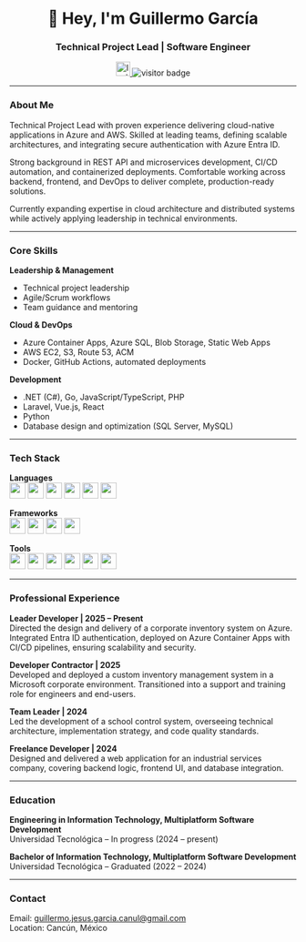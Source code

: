 <h1 align="center">👋 Hey, I'm Guillermo García</h1>
<h3 align="center">Technical Project Lead | Software Engineer</h3>

<div align="center">
  <a href="https://profile.indeed.com/?hl=es_MX&co=MX&from=gnav-homepage" target="_blank">
    <img src="https://cdn.worldvectorlogo.com/logos/indeed-logo.svg" height="25" alt="Indeed logo" />
  </a>
  <img src="https://visitor-badge.laobi.icu/badge?page_id=GuillermoSM33.GuillermoSM33" alt="visitor badge"/>
</div>

---

### About Me

Technical Project Lead with proven experience delivering cloud-native applications in Azure and AWS. Skilled at leading teams, defining scalable architectures, and integrating secure authentication with Azure Entra ID.  

Strong background in REST API and microservices development, CI/CD automation, and containerized deployments. Comfortable working across backend, frontend, and DevOps to deliver complete, production-ready solutions.  

Currently expanding expertise in cloud architecture and distributed systems while actively applying leadership in technical environments.

---

### Core Skills

**Leadership & Management**  
- Technical project leadership  
- Agile/Scrum workflows  
- Team guidance and mentoring  

**Cloud & DevOps**  
- Azure Container Apps, Azure SQL, Blob Storage, Static Web Apps  
- AWS EC2, S3, Route 53, ACM  
- Docker, GitHub Actions, automated deployments  

**Development**  
- .NET (C#), Go, JavaScript/TypeScript, PHP  
- Laravel, Vue.js, React
- Python
- Database design and optimization (SQL Server, MySQL)  

---

### Tech Stack

**Languages**
<br>
<img src="https://img.shields.io/badge/C%23-239120?logo=c-sharp&logoColor=fff&style=for-the-badge" height="28" />
<img src="https://img.shields.io/badge/Go-00ADD8?logo=go&logoColor=fff&style=for-the-badge" height="28" />
<img src="https://img.shields.io/badge/JavaScript-F7DF1E?logo=javascript&logoColor=000&style=for-the-badge" height="28" />
<img src="https://img.shields.io/badge/TypeScript-3178C6?logo=typescript&logoColor=fff&style=for-the-badge" height="28" />
<img src="https://img.shields.io/badge/PHP-777BB4?logo=php&logoColor=fff&style=for-the-badge" height="28" />
<img src="https://img.icons8.com/?size=100&id=l75OEUJkPAk4&format=png&color=000000" height="28" />

**Frameworks**
<br>
<img src="https://img.shields.io/badge/.NET-512BD4?logo=dotnet&logoColor=fff&style=for-the-badge" height="28" />
<img src="https://img.shields.io/badge/Laravel-FF2D20?logo=laravel&logoColor=fff&style=for-the-badge" height="28" />
<img src="https://img.shields.io/badge/Vue.js-4FC08D?logo=vue.js&logoColor=fff&style=for-the-badge" height="28" />
<img src="https://img.shields.io/badge/React-61DAFB?logo=react&logoColor=000&style=for-the-badge" height="28" />

**Tools**
<br>
<img src="https://img.shields.io/badge/Azure-0078D4?logo=microsoft-azure&logoColor=fff&style=for-the-badge" height="28" />
<img src="https://img.shields.io/badge/AWS-232F3E?logo=amazon-aws&logoColor=fff&style=for-the-badge" height="28" />
<img src="https://img.shields.io/badge/Docker-2496ED?logo=docker&logoColor=fff&style=for-the-badge" height="28" />
<img src="https://img.shields.io/badge/MySQL-4479A1?logo=mysql&logoColor=fff&style=for-the-badge" height="28" />
<img src="https://img.shields.io/badge/SQL%20Server-CC2927?logo=microsoft-sql-server&logoColor=fff&style=for-the-badge" height="28" />
<img src="https://img.shields.io/badge/GitHub-181717?logo=github&logoColor=fff&style=for-the-badge" height="28" />

---

### Professional Experience

**Leader Developer | 2025 – Present**  
Directed the design and delivery of a corporate inventory system on Azure. Integrated Entra ID authentication, deployed on Azure Container Apps with CI/CD pipelines, ensuring scalability and security.

**Developer Contractor | 2025**  
Developed and deployed a custom inventory management system in a Microsoft corporate environment. Transitioned into a support and training role for engineers and end-users.

**Team Leader | 2024**  
Led the development of a school control system, overseeing technical architecture, implementation strategy, and code quality standards.

**Freelance Developer | 2024**  
Designed and delivered a web application for an industrial services company, covering backend logic, frontend UI, and database integration.

---

### Education

**Engineering in Information Technology, Multiplatform Software Development**  
Universidad Tecnológica – In progress (2024 – present)  

**Bachelor of Information Technology, Multiplatform Software Development**  
Universidad Tecnológica – Graduated (2022 – 2024)  

---

### Contact

Email: guillermo.jesus.garcia.canul@gmail.com  
Location: Cancún, México
